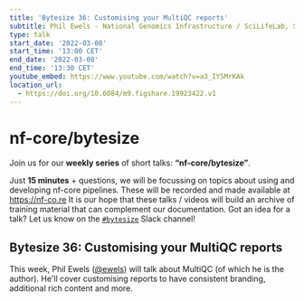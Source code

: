 ```yaml
---
title: 'Bytesize 36: Customising your MultiQC reports'
subtitle: Phil Ewels - National Genomics Infrastructure / SciLifeLab, Sweden
type: talk
start_date: '2022-03-08'
start_time: '13:00 CET'
end_date: '2022-03-08'
end_time: '13:30 CET'
youtube_embed: https://www.youtube.com/watch?v=a3_IYSMrKAk
location_url:
  - https://doi.org/10.6084/m9.figshare.19923422.v1
---
```


# nf-core/bytesize

Join us for our **weekly series** of short talks: **“nf-core/bytesize”**.

Just **15 minutes** + questions, we will be focussing on topics about using and developing nf-core pipelines.
These will be recorded and made available at <https://nf-co.re>
It is our hope that these talks / videos will build an archive of training material that can complement our documentation. Got an idea for a talk? Let us know on the [`#bytesize`](https://nfcore.slack.com/channels/bytesize) Slack channel!

## Bytesize 36: Customising your MultiQC reports

This week, Phil Ewels ([@ewels](https://github.com/ewels/)) will talk about MultiQC (of which he is the author).
He'll cover customising reports to have consistent branding, additional rich content and more.

